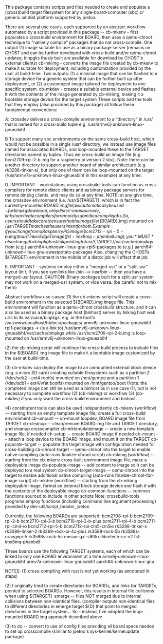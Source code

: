 This package contains scripts and files needed to create and populate a
(cross)build target filesystem for any single-board-computer (sbc) or
generic amd64 platform supported by joetoo.

There are several use cases, each supported by an abstract workflow
automated by a script provided in this package --
  cb-mkenv - first populates a crossbuild environment for BOARD, then
    uses a qemu-chroot technique to "natively compile" packages that
    do not cross-compile. One output (1) image suitable for use as
    a binary package server (remains on CHOST and can be further
    developed with cross-build and/or qemu-chroot updates; binpgks
    thusly built are available for download by CHOST's external clients)
  cb-mkimg - converts the image file created by cb-mkenv to make
    it suitable for deployment, including customization provided
    by the user at build-time. Two outputs: (1) a minimal image that
    can be flashed to a storage device for a generic system that can be
    further built up after deployment, or (2) a customized image tailored
    for deployment to one specific system.
  cb-mkdev - creates a suitable external device and flashes it with
    the contents of the image generated by cb-mkimg, making it
    a bootable storage device for the target system
These scripts and the tools that they employ (also provided by
this package) all follow these fundamental conventions:

A: crossdev delivers a cross-compile environment to a "directory"
in /usr/ that is named for a cross-build <TARGET> tuple
e.g. /usr/armv6j-unknown-linux-gnueabihf

B To support many sbc environments on the same cross-build host,
which would not be possible in a single /usr/<TARGET> directory,
we instead use image files named for associated BOARDs, and
loop-mounted these to the TARGET directories named by tuples.
Thus we cross-build an image file (e.g. bcm2709-rpi-2-b.img for a
raspberry pi version 2 sbc).  Note: there can be another directory to
support another board of similar architecture (e.g. rk3288-tinker-s),
but only one of them can be loop-mounted on the target
(/usr/armv7a-unknown-linux-gnueabihf in this example) at any time.

D. IMPORTANT - workstations using crossbuild-tools can function
as cross-compilers for remote distcc clients and as binary package
servers for remote binpkg clients, and may do so at any time.
NOTE: at any give time, the crossdev environment (i.e. /usr/${TARGET},
which is in fact the currently-mounted ${BOARD}.img file) will
automatically be used -- for binpkg download, or by distcc's masquerade,
links to activate compilers for remotely submitted compile jobs.
So, users should take care to ensure that the image file (${BOARD}.img)
mounted on /usr/${TARGET} matches the users intent for both.
Example: if you change from a Raspberry Pi 5 image (bcm2712-rpi-5-b.img)
to an TinkerEdgeTimage (fsl-imx8mq-phanbell.img), you *MUST* also change
the binpkg host link pointing to /usr/${TARGET}/var/cache/binpkgs from
(e.g.) aarch64-unknown-linux-gnu-rpi5-packages to 
(e.g.) aarch64-unknown-linux-gnu-sweetpotato-packages
Also, changing the CHOSTs ${TARGET} environment in the middle of a
distcc job will affect that job

E. IMPORTANT - systems employ either a "merged-usr" or a "split-usr"
layout (in /, if you see symlinks like /bin --> /usr/bin -- then
you have a merged-usr layout.  CAUTION: Binary packages built for a
split-usr system may not work on a merged-usr system, or vice versa.
(be careful not to mix them)

Abstract workflow use-cases:
(1) the cb-mkenv script will create a cross-build environment in
the selected ${BOARD}.img image file.  This environment will function
as a qemu-chroot crossbuild structure, and it can also be used as a
binary package host (binhost) server by linking host web urls to its
var/cace/binpkgs. e.g. in the host's /var/www/localhost/htdocs/packages/
   armv6j-unknown-linux-gnueabihf-rpi1-packages -> (is a link to)
      /usr/armv6j-unknown-linux-gnueabihf/var/cache/binpkgs
   while /usr/bcm2709-rpi-2-b.img is loop-mounted on /usr/armv6j-unknown-linux-gnueabihf

(2) the cb-mkimg script will continue the cross-build process to
include files in the ${BOARD}.img image file to make it a bootable image customized
by the user at build-time.

(3) cb-mkdev can deploy the image to an unmounted external block device
(e.g. a micro SD card) creating suitable filesystems such as a partition 2
(/dev/sdb2 - ext4 rootfs) mounted on /mnt/gentoo and a partition 1
(/dev/sdb1 - ext4/vfat bootfs) mounted on /mnt/gentoo/boot
(Note: the completed image can still be used as a binhost as in use case (1),
but is not necessary to complete workflow (2) (cb-mkimg) or workflow (3) (cb-mkdev)
if you only want the cross-build environment and binhost.

(4) constitutent tools can also be used independently
  cb-mkenv (workflow) -- starting from an empty template image file, create a full cross-build environment
    cb-umount -- un-mount loopdev, BOARD image file from TARGET
    cb-cleanup -- clean/remove BOARD.img file and TARGET directory, and cleanup crosscompiler
    cb-mktemplateimage -- create a new template image file, if needed
    cb-setup -- create BOARD image if needed
    cb-mount -- attach a loop device to the BOARD image, and mount it on the TARGET
    cb-populate-target -- populate the target image with configuration needed for cross-building
    cb-chroot-target -- qemu-chroot into the target to enable native compiling
      (auto-runs finalize-chroot script)
  cb-mkimg (workflow) -- starting from the cb-mkenv cross-built environment image file, make a deployable image
    cb-populate-image -- add content to image so it can be deployed to a real system
    cb-chroot-target-image -- qemu-chroot into the target to enable additional native compiling
      (auto-runs finalize-chroot-for-image script)
  cb-mkdev (workflow) -- starting from the cb-mkimg deployable image, format
      an external block storage device and flash it with the contents of the deployable image
  cb-common-functions -- common functions sourced to include in other scripts
  Note:  crossbuild-tools programs employ functions (including command line argument processing)
      provided by dev-util/script_header_joetoo

Currently, the following BOARDs are supported:
    bcm2708-rpi-b
    bcm2709-rpi-2-b
    bcm2710-rpi-3-b
    bcm2710-rpi-3-b-plus
    bcm2711-rpi-4-b
    bcm2711-rpi-cm4-io
    bcm2712-rpi-5-b
    bcm2712-rpi-cm5-cm5io
    rk3288-tinker-s
    rk3399-tinker-2
    rk3399-rock-pi-4c-plus
    rk3588-rock-5b
    rk3588s-orangepi-5
    rk3588s-rock-5c
    meson-gxl-s905x-libretech-cc-v2
    fsl-imx8mq-phanbell

These boards use the following TARGET systems,
each of which can be linked to only one BOARD environment at a time
    armv6j-unknown-linux-gnueabihf
    armv7a-unknown-linux-gnueabihf
    aarch64-unknown-linux-gnu

NOTES: 
(1) cross-compiling with rust is not yet working
  (as annotated in steps)

(2) I originally tried to create directories for BOARDs,
  and links for TARGETs, pointed to selected BOARDs.
  However, this results in internal file collisions
  when using ${TARGET}-emerge -- files  NOT merged due to internal
  collisions between non-identical files. (compiler outputs non-identical
  files to different directories in emerge target ${D} that
  point to merged directories in the target system...
  So - instead, I've adopted the loop-mounted BOARD.img 
  approach described above

(3) to do -- convert to use of config files providing all board specs needed
    to set up crosscompile (similar to joetoo's sys-kernel/kernelupdate package)
